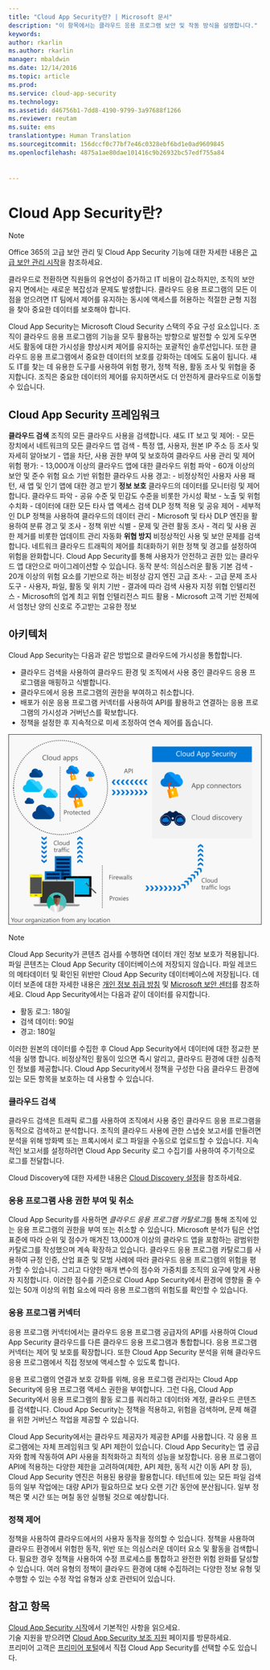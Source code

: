 ```yaml
---
title: "Cloud App Security란? | Microsoft 문서"
description: "이 항목에서는 클라우드 응용 프로그램 보안 및 작동 방식을 설명합니다."
keywords: 
author: rkarlin
ms.author: rkarlin
manager: mbaldwin
ms.date: 12/14/2016
ms.topic: article
ms.prod: 
ms.service: cloud-app-security
ms.technology: 
ms.assetid: d46756b1-7dd8-4190-9799-3a97688f1266
ms.reviewer: reutam
ms.suite: ems
translationtype: Human Translation
ms.sourcegitcommit: 156dccf0c77bf7e46c0328ebf6bd1e0ad9609845
ms.openlocfilehash: 4875a1ae80dae101416c9b26932bc57edf755a84


---
```

# <a name="what-is-cloud-app-security"></a>Cloud App Security란?

> [!NOTE]
> Office 365의 고급 보안 관리 및 Cloud App Security 기능에 대한 자세한 내용은 [고급 보안 관리 시작](https://support.office.com/article/Get-started-with-Advanced-Management-Security-d9ee4d67-f2b3-42b4-9c9e-c4529904990a)을 참조하세요.

클라우드로 전환하면 직원들의 유연성이 증가하고 IT 비용이 감소하지만, 조직의 보안 유지 면에서는 새로운 복잡성과 문제도 발생합니다. 클라우드 응용 프로그램의 모든 이점을 얻으려면 IT 팀에서 제어를 유지하는 동시에 액세스를 허용하는 적절한 균형 지점을 찾아 중요한 데이터를 보호해야 합니다.  

Cloud App Security는 Microsoft Cloud Security 스택의 주요 구성 요소입니다. 조직이 클라우드 응용 프로그램의 기능을 모두 활용하는 방향으로 발전할 수 있게 도우면서도 활동에 대한 가시성을 향상시켜 제어를 유지하는 포괄적인 솔루션입니다. 또한 클라우드 응용 프로그램에서 중요한 데이터의 보호를 강화하는 데에도 도움이 됩니다. 섀도 IT를 찾는 데 유용한 도구를 사용하여 위험 평가, 정책 적용, 활동 조사 및 위협을 중지합니다. 조직은 중요한 데이터의 제어를 유지하면서도 더 안전하게 클라우드로 이동할 수 있습니다.  

## <a name="the-cloud-app-security-framework"></a>Cloud App Security 프레임워크  


**클라우드 검색** 조직의 모든 클라우드 사용을 검색합니다. 섀도 IT 보고 및 제어: - 모든 장치에서 네트워크의 모든 클라우드 앱 검색 - 특정 앱, 사용자, 원본 IP 주소 등 조사 및 자세히 알아보기 - 앱을 차단, 사용 권한 부여 및 보호하여 클라우드 사용 관리 및 제어 위험 평가: - 13,000개 이상의 클라우드 앱에 대한 클라우드 위험 파악 - 60개 이상의 보안 및 준수 위험 요소 기반 위험한 클라우드 사용 경고: - 비정상적인 사용자 사용 패턴, 새 앱 및 인기 앱에 대한 경고 받기 **정보 보호** 클라우드의 데이터를 모니터링 및 제어합니다. 클라우드 파악 - 공유 수준 및 민감도 수준을 비롯한 가시성 확보 - 노출 및 위험 수치화 - 데이터에 대한 모든 타사 앱 액세스 검색 DLP 정책 적용 및 공유 제어 - 세부적인 DLP 정책을 사용하여 클라우드의 데이터 관리 - Microsoft 및 타사 DLP 엔진을 활용하여 분류 경고 및 조사 - 정책 위반 식별 - 문제 및 관련 활동 조사 - 격리 및 사용 권한 제거를 비롯한 업데이트 관리 자동화 **위협 방지** 비정상적인 사용 및 보안 문제를 검색합니다. 네트워크 클라우드 트래픽의 제어를 최대화하기 위한 정책 및 경고를 설정하여 위험을 완화합니다. Cloud App Security를 통해 사용자가 안전하고 권한 있는 클라우드 앱 대안으로 마이그레이션할 수 있습니다.
동작 분석: 의심스러운 활동 기본 검색 - 20개 이상의 위험 요소를 기반으로 하는 비정상 감지 엔진 고급 조사: - 고급 문제 조사 도구 - 사용자, 파일, 활동 및 위치 기반 - 결과에 따라 검색 사용자 지정 위협 인텔리전스 - Microsoft의 업계 최고 위협 인텔리전스 피드 활용 - Microsoft 고객 기반 전체에서 엄청난 양의 신호로 주고받는 고유한 정보

## <a name="architecture"></a>아키텍처  

Cloud App Security는 다음과 같은 방법으로 클라우드에 가시성을 통합합니다.  

-   클라우드 검색을 사용하여 클라우드 환경 및 조직에서 사용 중인 클라우드 응용 프로그램을 매핑하고 식별합니다.
-   클라우드에서 응용 프로그램의 권한을 부여하고 취소합니다.  
-   배포가 쉬운 응용 프로그램 커넥터를 사용하여 API를 활용하고 연결하는 응용 프로그램의 가시성과 거버넌스를 확보합니다.  
-   정책을 설정한 후 지속적으로 미세 조정하여 연속 제어를 돕습니다.  

![Cloud App Security 아키텍처](./media/architecture.png)  

> [!NOTE]  
> Cloud App Security가 콘텐츠 검사를 수행하면 데이터 개인 정보 보호가 적용됩니다. 파일 콘텐츠는 Cloud App Security 데이터베이스에 저장되지 않습니다. 파일 레코드의 메타데이터 및 확인된 위반만 Cloud App Security 데이터베이스에 저장됩니다. 데이터 보존에 대한 자세한 내용은 [개인 정보 취급 방침](http://go.microsoft.com/fwlink/?LinkId=512132) 및 [Microsoft 보안 센터](https://www.microsoft.com/TrustCenter/Privacy/You-are-in-control-of-your-data)를 참조하세요.
Cloud App Security에서는 다음과 같이 데이터를 유지합니다.
>- 활동 로그: 180일
>- 검색 데이터: 90일
>- 경고: 180일

이러한 원본의 데이터를 수집한 후 Cloud App Security에서 데이터에 대한 정교한 분석을 실행 합니다. 비정상적인 활동이 있으면 즉시 알리고, 클라우드 환경에 대한 심층적인 정보를 제공합니다. Cloud App Security에서 정책을 구성한 다음 클라우드 환경에 있는 모든 항목을 보호하는 데 사용할 수 있습니다.  

### <a name="cloud-discovery"></a>클라우드 검색  

클라우드 검색은 트래픽 로그를 사용하여 조직에서 사용 중인 클라우드 응용 프로그램을 동적으로 검색하고 분석합니다. 조직의 클라우드 사용에 관한 스냅숏 보고서를 만들려면 분석을 위해 방화벽 또는 프록시에서 로그 파일을 수동으로 업로드할 수 있습니다. 지속적인 보고서를 설정하려면 Cloud App Security 로그 수집기를 사용하여 주기적으로 로그를 전달합니다.  

Cloud Discovery에 대한 자세한 내용은 [Cloud Discovery 설정](set-up-cloud-discovery.md)을 참조하세요.

### <a name="sanctioning-and-unsanctioning-an-app"></a>응용 프로그램 사용 권한 부여 및 취소  

Cloud App Security를 사용하면 *클라우드 응용 프로그램 카탈로그*를 통해 조직에 있는 응용 프로그램의 권한을 부여 또는 취소할 수 있습니다. Microsoft 분석가 팀은 산업 표준에 따라 순위 및 점수가 매겨진 13,000개 이상의 클라우드 앱을 포함하는 광범위한 카탈로그를 작성했으며 계속 확장하고 있습니다. 클라우드 응용 프로그램 카탈로그를 사용하여 규정 인증, 산업 표준 및 모범 사례에 따라 클라우드 응용 프로그램의 위험을 평가할 수 있습니다. 그리고 다양한 매개 변수의 점수와 가중치를 조직의 요구에 맞게 사용자 지정합니다. 이러한 점수를 기준으로 Cloud App Security에서 환경에 영향을 줄 수 있는 50개 이상의 위험 요소에 따라 응용 프로그램의 위험도를 확인할 수 있습니다.  

### <a name="app-connectors"></a>응용 프로그램 커넥터  
응용 프로그램 커넥터에서는 클라우드 응용 프로그램 공급자의 API를 사용하여 Cloud App Security 클라우드를 다른 클라우드 응용 프로그램과 통합합니다. 응용 프로그램 커넥터는 제어 및 보호를 확장합니다. 또한 Cloud App Security 분석을 위해 클라우드 응용 프로그램에서 직접 정보에 액세스할 수 있도록 합니다.  

응용 프로그램의 연결과 보호 강화를 위해, 응용 프로그램 관리자는 Cloud App Security에 응용 프로그램 액세스 권한을 부여합니다. 그런 다음, Cloud App Security에서 응용 프로그램의 활동 로그를 쿼리하고 데이터와 계정, 클라우드 콘텐츠를 검색합니다. Cloud App Security는 정책을 적용하고, 위험을 검색하며, 문제 해결을 위한 거버넌스 작업을 제공할 수 있습니다.  

Cloud App Security에서는 클라우드 제공자가 제공한 API를 사용합니다. 각 응용 프로그램에는 자체 프레임워크 및 API 제한이 있습니다. Cloud App Security는 앱 공급자와 함께 작동하여 API 사용을 최적화하고 최적의 성능을 보장합니다. 응용 프로그램이 API에 적용하는 다양한 제한을 고려하여(제한, API 제한, 동적 시간 이동 API 창 등), Cloud App Security 엔진은 허용된 용량을 활용합니다. 테넌트에 있는 모든 파일 검색 등의 일부 작업에는 대량 API가 필요하므로 보다 오랜 기간 동안에 분산됩니다. 일부 정책은 몇 시간 또는 며칠 동안 실행될 것으로 예상합니다.  

### <a name="policy-control"></a>정책 제어  

정책을 사용하여 클라우드에서의 사용자 동작을 정의할 수 있습니다. 정책을 사용하여 클라우드 환경에서 위험한 동작, 위반 또는 의심스러운 데이터 요소 및 활동을 검색합니다. 필요한 경우 정책을 사용하여 수정 프로세스를 통합하고 완전한 위험 완화를 달성할 수 있습니다. 여러 유형의 정책이 클라우드 환경에 대해 수집하려는 다양한 정보 유형 및 수행할 수 있는 수정 작업 유형과 상호 관련되어 있습니다.  

## <a name="see-also"></a>참고 항목  

[Cloud App Security 시작](getting-started-with-cloud-app-security.md)에서 기본적인 사항을 읽으세요.    
기술 지원을 받으려면 [Cloud App Security 보조 지원](http://support.microsoft.com/oas/default.aspx?prid=16031) 페이지를 방문하세요.   
프리미어 고객은 [프리미어 포털](https://premier.microsoft.com/)에서 직접 Cloud App Security를 선택할 수도 있습니다.   



<!--HONumber=Dec16_HO2-->


